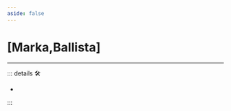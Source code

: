 ```yaml
---
aside: false
---
```

# <py>[Marka,Ballista]</py>

---

<!-- =================================================== -->
<!-- =================================================== -->
<!-- =================================================== -->
<!-- =================================================== -->
<!-- =================================================== -->
::: details 🛠

-

:::
